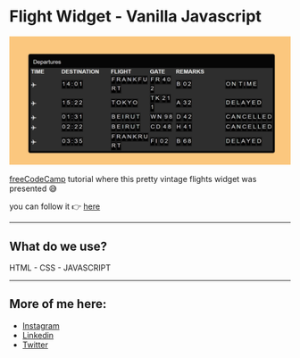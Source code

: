 # Flight Widget - Vanilla Javascript
!["Flight Widget"](/widget-flight.jpg)

[freeCodeCamp](https://freecodecamp.org)  tutorial where this pretty vintage flights widget was presented 😅

you can follow it 👉 [here](http://bit.ly/3FEKch7) 
<hr>

## What do we use?
HTML - CSS - JAVASCRIPT

<hr>

## More of me here:
- [Instagram](https://instagram.com/humbertocolmenares)
- [Linkedin](https://linkedin.com/in/humbertocolmenares)
- [Twitter](https://twitter.com/colmenareshr)